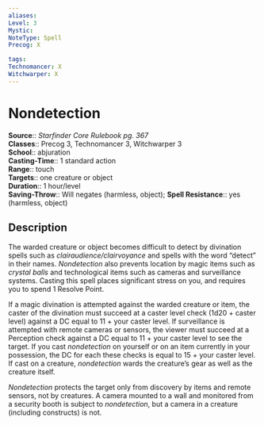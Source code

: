 ```yaml
---
aliases: 
Level: 3
Mystic: 
NoteType: Spell
Precog: X

tags: 
Technomancer: X
Witchwarper: X
---
```


# Nondetection

**Source**:: _Starfinder Core Rulebook pg. 367_  
**Classes**:: Precog 3, Technomancer 3, Witchwarper 3  
**School**:: abjuration  
**Casting-Time**:: 1 standard action  
**Range**:: touch  
**Targets**:: one creature or object  
**Duration**:: 1 hour/level  
**Saving-Throw**:: Will negates (harmless, object);
**Spell Resistance**:: yes (harmless, object)

## Description

The warded creature or object becomes difficult to detect by divination spells such as _clairaudience/clairvoyance_ and spells with the word “detect” in their names. _Nondetection_ also prevents location by magic items such as _crystal balls_ and technological items such as cameras and surveillance systems. Casting this spell places significant stress on you, and requires you to spend 1 Resolve Point.

If a magic divination is attempted against the warded creature or item, the caster of the divination must succeed at a caster level check (1d20 + caster level) against a DC equal to 11 + your caster level. If surveillance is attempted with remote cameras or sensors, the viewer must succeed at a Perception check against a DC equal to 11 + your caster level to see the target. If you cast _nondetection_ on yourself or on an item currently in your possession, the DC for each these checks is equal to 15 + your caster level. If cast on a creature, _nondetection_ wards the creature’s gear as well as the creature itself.

_Nondetection_ protects the target only from discovery by items and remote sensors, not by creatures. A camera mounted to a wall and monitored from a security booth is subject to _nondetection_, but a camera in a creature (including constructs) is not.
